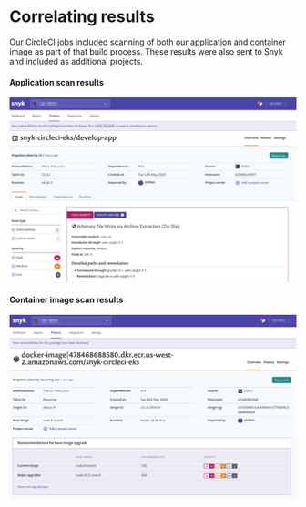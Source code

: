 # Correlating results

Our CircleCI jobs included scanning of both our application and container image as part of that build process. These results were also sent to Snyk and included as additional projects.

#### Application scan results

![](../../../../.gitbook/assets/circleci_app_scan.png)

#### Container image scan results

![](../../../../.gitbook/assets/circleci_container_scan.png)

